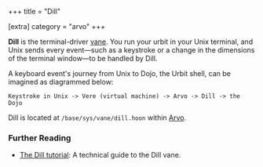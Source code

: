 +++
title = "Dill"

[extra]
category = "arvo"
+++

**Dill** is the terminal-driver [vane](/reference/glossary/vane). You run
your urbit in your Unix terminal, and Unix sends every event—such as a keystroke
or a change in the dimensions of the terminal window—to be handled by Dill.

A keyboard event's journey from Unix to Dojo, the Urbit shell, can be imagined
as diagrammed below:

```
Keystroke in Unix -> Vere (virtual machine) -> Arvo -> Dill -> the Dojo
```

Dill is located at `/base/sys/vane/dill.hoon` within
[Arvo](/reference/glossary/arvo).

### Further Reading

- [The Dill tutorial](/reference/arvo/dill/dill): A technical guide to the Dill
  vane.
